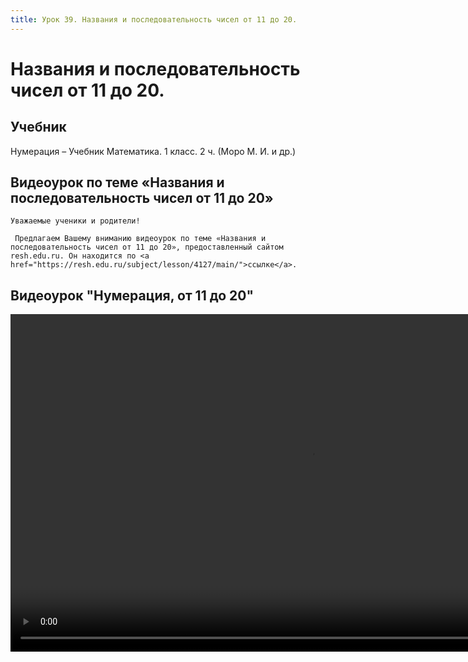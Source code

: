 ```yaml
---
title: Урок 39. Названия и последовательность чисел от 11 до 20.
---
```


# Названия и последовательность чисел от 11 до 20.

## Учебник

Нумерация – Учебник Математика. 1 класс. 2 ч. (Моро М. И. и др.)

## Видеоурок по теме «Названия и последовательность чисел от 11 до 20»

<p>
	Уважаемые ученики и родители!  
</p>
<p>
	 Предлагаем Вашему вниманию видеоурок по теме «Названия и последовательность чисел от 11 до 20», предоставленный сайтом resh.edu.ru. Он находится по <a href="https://resh.edu.ru/subject/lesson/4127/main/">ссылке</a>.
</p>

## Видеоурок	"Нумерация, от 11 до 20"


<video width="960" height="540" controls>
  <source src="https://vod-progressive.akamaized.net/exp=1667466159~acl=%2Fvimeo-prod-skyfire-std-us%2F01%2F430%2F23%2F577150947%2F2726130281.mp4~hmac=a5b6ab58fa86760c6810d5e19be6c151c98841aaff3426a116011acdd9e976a2/vimeo-prod-skyfire-std-us/01/430/23/577150947/2726130281.mp4" type="video/mp4">
Your browser does not support the video tag.
</video>
